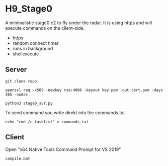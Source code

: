 # H9_Stage0

A minimalistic stage0 c2 to fly under the radar. It is using https and will execute commands on the client-side.

* https
* random connect timer
* runs in background
* shellexecute

## Server
```
git clone repo
```
```
openssl req -x509 -newkey rsa:4096 -keyout key.pem -out cert.pem -days 365 -nodes
```
```
python3 stage0_svr.py
```
To send command you write direkt into the commands.txt
```
echo "cmd /c tasklist" > commands.txt
```

## Client
Open "x64 Native Tools Command Prompt for VS 2019"
```
compile.bat
```

